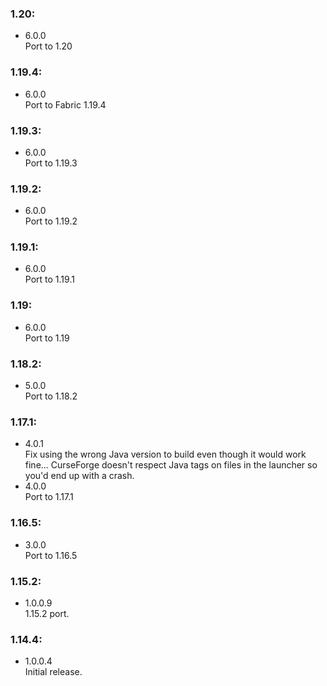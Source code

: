 ### 1.20:
- 6.0.0  
Port to 1.20

### 1.19.4:
- 6.0.0  
Port to Fabric 1.19.4

### 1.19.3:
- 6.0.0  
  Port to 1.19.3

### 1.19.2:
- 6.0.0  
  Port to 1.19.2

### 1.19.1:
- 6.0.0  
  Port to 1.19.1

### 1.19:
- 6.0.0  
  Port to 1.19

### 1.18.2:
- 5.0.0  
  Port to 1.18.2

### 1.17.1:
- 4.0.1  
  Fix using the wrong Java version to build even though it would work fine...
  CurseForge doesn't respect Java tags on files in the launcher so you'd end up with a crash.
- 4.0.0  
  Port to 1.17.1

### 1.16.5:
- 3.0.0  
  Port to 1.16.5

### 1.15.2:
- 1.0.0.9  
  1.15.2 port.

### 1.14.4:
- 1.0.0.4  
  Initial release.
